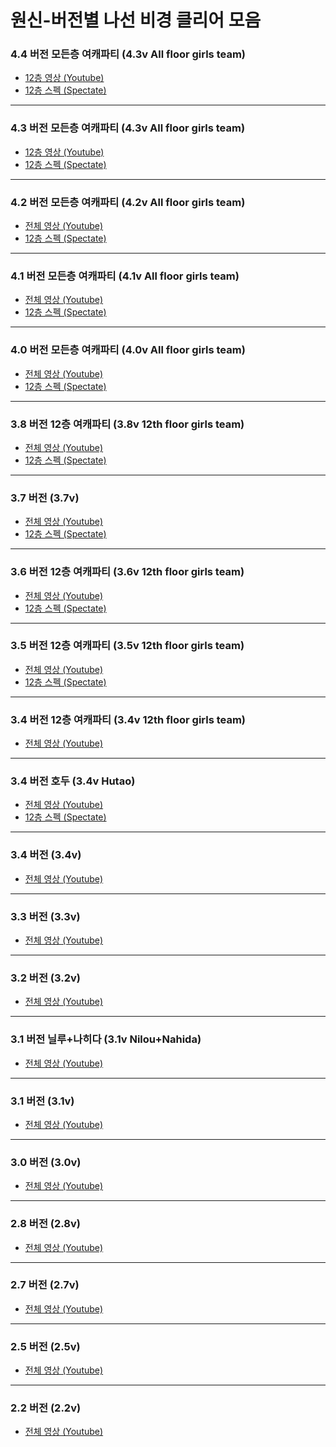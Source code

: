 # 원신-버전별 나선 비경 클리어 모음

### 4.4 버전 모든층 여캐파티 (4.3v All floor girls team)
- [12층 영상 (Youtube)](https://youtu.be/Ay43qFxEHT4)
- [12층 스펙 (Spectate)](https://github.com/emboob/Genshin_Impact-Spiral_Abyss/blob/main/spectate/4.4v%20girls%20team/README.md)

<hr/>

### 4.3 버전 모든층 여캐파티 (4.3v All floor girls team)
- [12층 영상 (Youtube)](https://youtu.be/OZXsSpbadDQ)
- [12층 스펙 (Spectate)](https://github.com/emboob/Genshin_Impact-Spiral_Abyss/blob/main/spectate/4.3v%20girls%20team/README.md)

<hr/>

### 4.2 버전 모든층 여캐파티 (4.2v All floor girls team)
- [전체 영상 (Youtube)](https://youtu.be/GCJMK4aFq8I)
- [12층 스펙 (Spectate)](https://github.com/emboob/Genshin_Impact-Spiral_Abyss/blob/main/spectate/4.2v%20girls%20team/README.md)

<hr/>

### 4.1 버전 모든층 여캐파티 (4.1v All floor girls team)
- [전체 영상 (Youtube)](https://youtu.be/E0rZc9YQv9g)
- [12층 스펙 (Spectate)](https://github.com/emboob/Genshin_Impact-Spiral_Abyss/blob/main/spectate/4.1v%20girls%20team/README.md)

<hr/>

### 4.0 버전 모든층 여캐파티 (4.0v All floor girls team)
- [전체 영상 (Youtube)](https://youtu.be/MQMuxIJ7xI0)
- [12층 스펙 (Spectate)](https://github.com/emboob/Genshin_Impact-Spiral_Abyss/blob/main/spectate/4.0v%20girls%20team/README.md)

<hr/>

### 3.8 버전 12층 여캐파티 (3.8v 12th floor girls team)
- [전체 영상 (Youtube)](https://youtu.be/UGI3EIVQ7O4) 
- [12층 스펙 (Spectate)](https://github.com/emboob/Genshin_Impact-Spiral_Abyss/blob/main/spectate/3.8v%20girls%20team/README.md)

<hr/>

### 3.7 버전 (3.7v)
- [전체 영상 (Youtube)](https://youtu.be/5k79S3CrO7Q) 
- [12층 스펙 (Spectate)](https://github.com/emboob/Genshin_Impact-Spiral_Abyss/blob/main/spectate/3.7v/README.md)

<hr/>

### 3.6 버전 12층 여캐파티 (3.6v 12th floor girls team)
- [전체 영상 (Youtube)](https://youtu.be/PQ93hbG7j9U) 
- [12층 스펙 (Spectate)](https://github.com/emboob/Genshin_Impact-Spiral_Abyss/blob/main/spectate/3.6v%20girls%20team/README.md)

<hr/>

### 3.5 버전 12층 여캐파티 (3.5v 12th floor girls team)
- [전체 영상 (Youtube)](https://youtu.be/ypP8h-zj7rg) 
- [12층 스펙 (Spectate)](https://github.com/emboob/Genshin_Impact-Spiral_Abyss/blob/main/spectate/3.5v%20girls%20team/README.md)

<hr/>

### 3.4 버전 12층 여캐파티 (3.4v 12th floor girls team)
- [전체 영상 (Youtube)](https://youtu.be/YAJZixseauI) 

<hr/>

### 3.4 버전 호두 (3.4v Hutao)
- [전체 영상 (Youtube)](https://youtu.be/nAC8XOvOMgk) 
- [12층 스펙 (Spectate)](https://github.com/emboob/Genshin_Impact-Spiral_Abyss/blob/main/spectate/3.4v%20Hutao/README.md)

<hr/>

### 3.4 버전 (3.4v)
- [전체 영상 (Youtube)](https://youtu.be/IfJ97Gn9XkY) 

<hr/>

### 3.3 버전 (3.3v)
- [전체 영상 (Youtube)](https://youtu.be/9arYq_yDP_U) 

<hr/>

### 3.2 버전 (3.2v)
- [전체 영상 (Youtube)](https://youtu.be/ie4qVrD2NwQ) 

<hr/>

### 3.1 버전 닐루+나히다 (3.1v Nilou+Nahida)
- [전체 영상 (Youtube)](https://youtu.be/j9JTRB9wh3g) 

<hr/>

### 3.1 버전 (3.1v)
- [전체 영상 (Youtube)](https://youtu.be/WZg68qYeChg) 

<hr/>

### 3.0 버전 (3.0v)
- [전체 영상 (Youtube)](https://youtu.be/jJdIi3BXds4) 

<hr/>

### 2.8 버전 (2.8v)
- [전체 영상 (Youtube)](https://youtu.be/oS94pqgqyMA) 

<hr/>

### 2.7 버전 (2.7v)
- [전체 영상 (Youtube)](https://youtu.be/8C5uCIhzqxg)

<hr/>

### 2.5 버전 (2.5v)
- [전체 영상 (Youtube)](https://youtu.be/VjgbLRPvFqM)

<hr/>

### 2.2 버전 (2.2v)
- [전체 영상 (Youtube)](https://youtu.be/Rr79B1ZcG-E)
